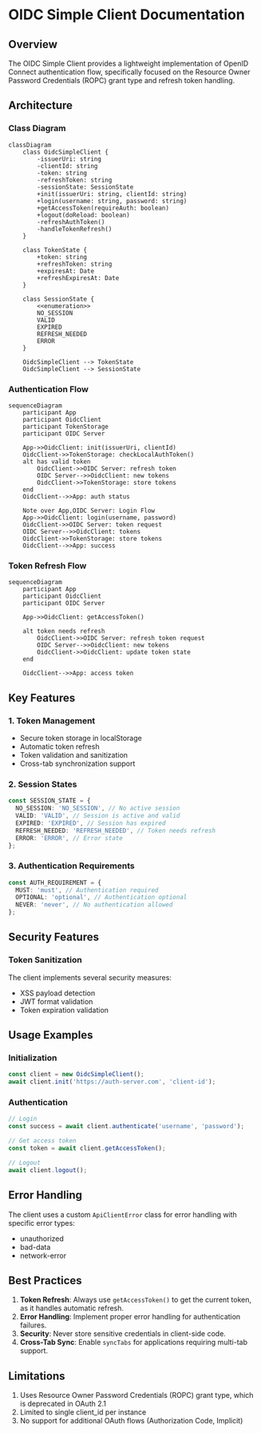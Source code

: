 # OIDC Simple Client Documentation

## Overview

The OIDC Simple Client provides a lightweight implementation of OpenID Connect authentication flow, specifically focused on the Resource Owner Password Credentials (ROPC) grant type and refresh token handling.

## Architecture

### Class Diagram

```mermaid
classDiagram
    class OidcSimpleClient {
        -issuerUri: string
        -clientId: string
        -token: string
        -refreshToken: string
        -sessionState: SessionState
        +init(issuerUri: string, clientId: string)
        +login(username: string, password: string)
        +getAccessToken(requireAuth: boolean)
        +logout(doReload: boolean)
        -refreshAuthToken()
        -handleTokenRefresh()
    }

    class TokenState {
        +token: string
        +refreshToken: string
        +expiresAt: Date
        +refreshExpiresAt: Date
    }

    class SessionState {
        <<enumeration>>
        NO_SESSION
        VALID
        EXPIRED
        REFRESH_NEEDED
        ERROR
    }

    OidcSimpleClient --> TokenState
    OidcSimpleClient --> SessionState
```

### Authentication Flow

```mermaid
sequenceDiagram
    participant App
    participant OidcClient
    participant TokenStorage
    participant OIDC Server

    App->>OidcClient: init(issuerUri, clientId)
    OidcClient->>TokenStorage: checkLocalAuthToken()
    alt has valid token
        OidcClient->>OIDC Server: refresh token
        OIDC Server-->>OidcClient: new tokens
        OidcClient->>TokenStorage: store tokens
    end
    OidcClient-->>App: auth status

    Note over App,OIDC Server: Login Flow
    App->>OidcClient: login(username, password)
    OidcClient->>OIDC Server: token request
    OIDC Server-->>OidcClient: tokens
    OidcClient->>TokenStorage: store tokens
    OidcClient-->>App: success
```

### Token Refresh Flow

```mermaid
sequenceDiagram
    participant App
    participant OidcClient
    participant OIDC Server

    App->>OidcClient: getAccessToken()

    alt token needs refresh
        OidcClient->>OIDC Server: refresh token request
        OIDC Server-->>OidcClient: new tokens
        OidcClient->>OidcClient: update token state
    end

    OidcClient-->>App: access token
```

## Key Features

### 1. Token Management

- Secure token storage in localStorage
- Automatic token refresh
- Token validation and sanitization
- Cross-tab synchronization support

### 2. Session States

```typescript
const SESSION_STATE = {
  NO_SESSION: 'NO_SESSION', // No active session
  VALID: 'VALID', // Session is active and valid
  EXPIRED: 'EXPIRED', // Session has expired
  REFRESH_NEEDED: 'REFRESH_NEEDED', // Token needs refresh
  ERROR: 'ERROR', // Error state
};
```

### 3. Authentication Requirements

```typescript
const AUTH_REQUIREMENT = {
  MUST: 'must', // Authentication required
  OPTIONAL: 'optional', // Authentication optional
  NEVER: 'never', // No authentication allowed
};
```

## Security Features

### Token Sanitization

The client implements several security measures:

- XSS payload detection
- JWT format validation
- Token expiration validation

## Usage Examples

### Initialization

```typescript
const client = new OidcSimpleClient();
await client.init('https://auth-server.com', 'client-id');
```

### Authentication

```typescript
// Login
const success = await client.authenticate('username', 'password');

// Get access token
const token = await client.getAccessToken();

// Logout
await client.logout();
```

## Error Handling

The client uses a custom `ApiClientError` class for error handling with specific error types:

- unauthorized
- bad-data
- network-error

## Best Practices

1. **Token Refresh**: Always use `getAccessToken()` to get the current token, as it handles automatic refresh.
2. **Error Handling**: Implement proper error handling for authentication failures.
3. **Security**: Never store sensitive credentials in client-side code.
4. **Cross-Tab Sync**: Enable `syncTabs` for applications requiring multi-tab support.

## Limitations

1. Uses Resource Owner Password Credentials (ROPC) grant type, which is deprecated in OAuth 2.1
2. Limited to single client_id per instance
3. No support for additional OAuth flows (Authorization Code, Implicit)
